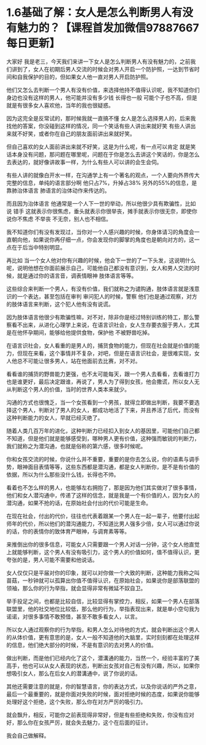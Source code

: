 # 1.6基础了解：女人是怎么判断男人有没有魅力的？【课程首发加微信97887667 每日更新】

大家好 我是老三，今天我们来讲一下女人是怎么判断男人有没有魅力的，之前我们讲到了，女人在初期后男人交流的时候会对男人开启一个防护照，一达到节省时间和自我保护的目的，但如果女人他一直对男人开启防护照。

他们又怎么去判断一个男人有没有价值，来选择他持不值得认识呢，我不知道你们身边也没有这样的男人，他可能并没有多少钱 长得也一般 可能个子也不高，但是就是有很多女人喜欢他，当年的我也很疑惑。

因为这完全是反常试的，那时候我就一直搞不懂 女人是怎么选择男人的，后来我找他的答案，你没碰到这样的情况，同一个笑话有些人讲出来就好笑 有些人讲出来就不好笑，或者你在自己的朋友面前讲出来就好笑。

但自己喜欢的女人面前讲出来就不好笑，这是为什么呢，有一点可以肯定 就是笑话本身没有问题，那问题在哪里呢，问题在于你是怎么去讲这个笑话的，你是怎么去表达的，就好像讲故事一样，为什么有些人可以讲的会生会伺。

有些人讲的就像白开水一样，在沟通学上有一个著名的观点，一个人要向外界传大完整的信息，单纯的语言部分啊 他只占7%，升掉占38% 另外的55%的信息，是靠肺治体语言 肺语言的治体动作来传达的。

而且因为治体语言 他通常是一个人下一世的举动，所以他很少具有欺骗性，比如说 错手 这就表示你很焦虑，垂头就表示你很举丧，摊手就表示你很无奈，即使你说你不焦虑 不举丧 不无奈，别人也不相信。

我不知道你们有没有发现过，当你对一个人感兴趣的时候，你身体请习的角度会一直朝向他，如果说你再仔细一点，你会发现你的脚掌的角度也是朝向对方的，这一点在于后当中特别明显。

再比如 当一个女人他对你有兴趣的时候，他会下一世的了一下头发，这说明什么呢，说明他想在你面前展示自己，可能他自己都没有意识到，女人和男人交流的时候，就是通过你的语言音，调表情眼神 肢体语言等等。

这些综合来判断一个男人，有没有价值，我们就称之为谴购通，肢体语言就是浅意识的一个表达，甚至包括在审判 审问犯人的时候，警察 他们也是通过观察，对方的肢体语言来判断，这个犯人他有没有说谎。

因为肢体语言他很少有欺骗性嘛，对不对，除非你是经过特别训练的特工，那么警察看不出来，从进化心理学上来说，在语言识社会，女人生存要衣服于男人，尤其是在他怀孕期间，能够给他提供食物，保护他 不被野兽吃掉。

在语言识社会，女人看重的是男人的，捕货食物的能力，但现在社会就是价值的能力，但现在来看，这个事情并不复杂，对吧，但是在语言识社会，是很难实现，女人他总不可能让很多男人，站在他面前去比赛，对不对。

看看谁的捕货的野兽能力更强，也不太可能每天，跟一个男人去看看，去看谁打力也是谁更好，最后决定跟谁，再说了，男人为了得到女孩，他会撒谎，所以女人无从判断这个男人的价值，当时的世界人类本来就少。

沟通的方式也很愧乏，当一个女孩看到一个男孩，就得立即做出判断，我要不要选择这个男人，判断对了男人的女人，都成功地活了下来，并且养活了后代，而没有这种判断能力的女人，早就已经灭绝了。

随着人类几百万年的进化，这种判断力已经扣入到女人的基因里，可能他们自己都不知道，但是他们就是能够感受到，哪种男人更有价值，这种强而敏锐的判断力，我们就称之为潜沟通，也就是俗称的第六感，很多时候呢。

你和女孩交流的时候，你说什么并不重要，重要的是你去怎么说，你的语素与调手势，眼神面目表情等等，这些东西都是潜沟通，都是女人判断你，是不是有价值的依据，所以为什么那些没什么钱，长得也不帅。

看着也不怎么样的男人，也能够左右拥抱了，那是因为他们其实做对了很多事情，他们和女人潜沟通中，传递了这样的信念，就是我是一个有价值的人，因为女人的潜沟通，如果不抢的话，在原始社会付出的代价可能是生命。

在现在社会，付出的代价，往往也代表着跟某一个男人在一起一辈子，他要付出起师年的代价，所以他们的潜沟通能力，不知道比男人强多少倍，女人可以通过你说的话，你的表情你的致体育严眼神，与调育素等等。

来推倒出你的很多信息，可能女人只需要跟一个男人对话一分钟，这个女人他直觉上就能够判断，这个男人有没有吸引力，这个男人的价值如何，值不值得认识，更夸张的是，男人可能不需要和他说话。

女人仅仅只是平届对你的印象，就可以对你做一个大致的判断，这种能力我称之叫苗菇，一秒钟就可以孤算出你值不值得认识，在原始社会，如果说你是部落联盟的领袖，那么你的行为举指，就会显得非常有微延不奴自卫。

举手投足之间，也都是比较自信，比较显得有掌控力，相反，如果一个男人在部落联盟里，他的社交地位比较低，那么他的行为，举指表现出来，就是单小空句我为诺诺，对很多事情不敢预借，甚至不敢多看女人，以言。

所以女人通过观察你的行为举指，和男人怎么对待他的方式，就会判断出这个男人的从体价值，更有意思的是，女人一般不知道他的大脑里，实时刻刻都在处理这样的信息，他们绝大部分的时候，不是有意识的去对男人的价值。

做出判断，而是他们已经内化了这个，潜溝通的能力，当然一个，经验丰富的了美高手，他也可以从女人表现的状态，判断出女孩对自己有没有兴趣，所以，如果你想吸引女人，那么在后女人的潜溝通中，说了你说的话。

其他还需要注意的就是，你的智慧语言，你的表达方式，以及你说话的严外之意，最后一个最重要的，就是你面对失败的时候，面对拒绝时候的态度，如果说你能够处理好这个拒绝，这个失败，那么你在对方严厉的吸引力。

就会飘升，相反，可能你之前表现得非常好，但是有些拒绝和失败，你没有应对好，那么你在女孩严厉，就会失去魅力，这个在后面的征计。

我会自己做解释。